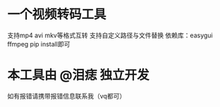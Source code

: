一个视频转码工具
=================
支持mp4 avi mkv等格式互转 支持自定义路径与文件替换
依赖库：easygui ffmpeg    pip install即可
# 本工具由 @泪痣 独立开发 
如有报错请携带报错信息联系我（vq都可）
